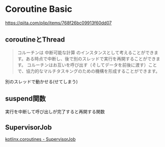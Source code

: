 # Coroutine Basic
https://qiita.com/pljp/items/768f26bc09913f60dd07

## coroutineとThread
> コルーチンは 中断可能な計算 のインスタンスとして考えることができます。ある時点で中断し、後で別のスレッドで実行を再開することができます。
コルーチンはお互いを呼び出す（そしてデータを前後に渡す）ことで、協力的なマルチタスキングのための機構を形成することができます。

別のスレッドで動かせる(せてしまう)

## suspend関数
実行を中断して呼び出しが完了すると再開する関数

## SupervisorJob
[kotlinx.coroutines - SupervisorJob](https://kotlin.github.io/kotlinx.coroutines/kotlinx-coroutines-core/kotlinx.coroutines/-supervisor-job.html)